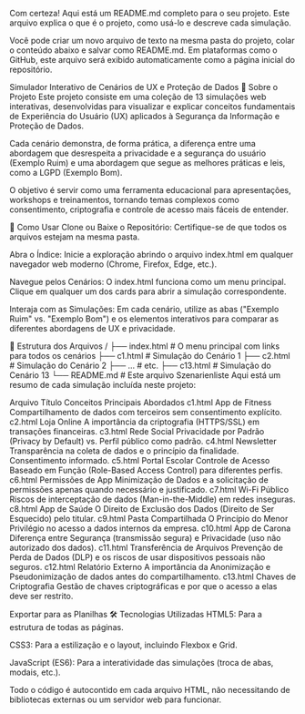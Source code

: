 Com certeza! Aqui está um README.md completo para o seu projeto. Este arquivo explica o que é o projeto, como usá-lo e descreve cada simulação.

Você pode criar um novo arquivo de texto na mesma pasta do projeto, colar o conteúdo abaixo e salvar como README.md. Em plataformas como o GitHub, este arquivo será exibido automaticamente como a página inicial do repositório.

Simulador Interativo de Cenários de UX e Proteção de Dados
📖 Sobre o Projeto
Este projeto consiste em uma coleção de 13 simulações web interativas, desenvolvidas para visualizar e explicar conceitos fundamentais de Experiência do Usuário (UX) aplicados à Segurança da Informação e Proteção de Dados.

Cada cenário demonstra, de forma prática, a diferença entre uma abordagem que desrespeita a privacidade e a segurança do usuário (Exemplo Ruim) e uma abordagem que segue as melhores práticas e leis, como a LGPD (Exemplo Bom).

O objetivo é servir como uma ferramenta educacional para apresentações, workshops e treinamentos, tornando temas complexos como consentimento, criptografia e controle de acesso mais fáceis de entender.

🚀 Como Usar
Clone ou Baixe o Repositório: Certifique-se de que todos os arquivos estejam na mesma pasta.

Abra o Índice: Inicie a exploração abrindo o arquivo index.html em qualquer navegador web moderno (Chrome, Firefox, Edge, etc.).

Navegue pelos Cenários: O index.html funciona como um menu principal. Clique em qualquer um dos cards para abrir a simulação correspondente.

Interaja com as Simulações: Em cada cenário, utilize as abas ("Exemplo Ruim" vs. "Exemplo Bom") e os elementos interativos para comparar as diferentes abordagens de UX e privacidade.

📂 Estrutura dos Arquivos
/
├── index.html            # O menu principal com links para todos os cenários
├── c1.html               # Simulação do Cenário 1
├── c2.html               # Simulação do Cenário 2
├── ...                   # etc.
├── c13.html              # Simulação do Cenário 13
└── README.md             # Este arquivo
Szenarienliste
Aqui está um resumo de cada simulação incluída neste projeto:

Arquivo	Título	Conceitos Principais Abordados
c1.html	App de Fitness	Compartilhamento de dados com terceiros sem consentimento explícito.
c2.html	Loja Online	A importância da criptografia (HTTPS/SSL) em transações financeiras.
c3.html	Rede Social	Privacidade por Padrão (Privacy by Default) vs. Perfil público como padrão.
c4.html	Newsletter	Transparência na coleta de dados e o princípio da finalidade. Consentimento informado.
c5.html	Portal Escolar	Controle de Acesso Baseado em Função (Role-Based Access Control) para diferentes perfis.
c6.html	Permissões de App	Minimização de Dados e a solicitação de permissões apenas quando necessário e justificado.
c7.html	Wi-Fi Público	Riscos de interceptação de dados (Man-in-the-Middle) em redes inseguras.
c8.html	App de Saúde	O Direito de Exclusão dos Dados (Direito de Ser Esquecido) pelo titular.
c9.html	Pasta Compartilhada	O Princípio do Menor Privilégio no acesso a dados internos da empresa.
c10.html	App de Carona	Diferença entre Segurança (transmissão segura) e Privacidade (uso não autorizado dos dados).
c11.html	Transferência de Arquivos	Prevenção de Perda de Dados (DLP) e os riscos de usar dispositivos pessoais não seguros.
c12.html	Relatório Externo	A importância da Anonimização e Pseudonimização de dados antes do compartilhamento.
c13.html	Chaves de Criptografia	Gestão de chaves criptográficas e por que o acesso a elas deve ser restrito.

Exportar para as Planilhas
🛠️ Tecnologias Utilizadas
HTML5: Para a estrutura de todas as páginas.

CSS3: Para a estilização e o layout, incluindo Flexbox e Grid.

JavaScript (ES6): Para a interatividade das simulações (troca de abas, modais, etc.).

Todo o código é autocontido em cada arquivo HTML, não necessitando de bibliotecas externas ou um servidor web para funcionar.
